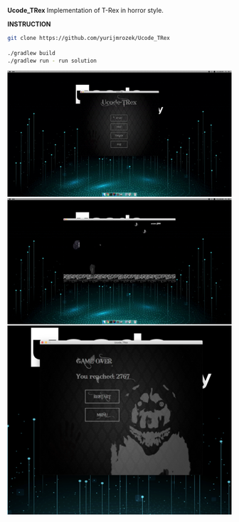 **Ucode_TRex**
Implementation of T-Rex in horror style.

**INSTRUCTION**
````bash
git clone https://github.com/yurijmrozek/Ucode_TRex

./gradlew build
./gradlew run - run solution
````

![Demo menu](gitres/menu.gif)
![Demo game](gitres/game.gif)
![Demo gameover](gitres/gameover.png)
